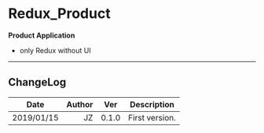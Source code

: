# Redux_Product

**Product Application**

- only Redux without UI

---

## ChangeLog

| Date       | Author | Ver   | Description    |
| ---------- | -----: | ----- | -------------- |
| 2019/01/15 |     JZ | 0.1.0 | First version. |
